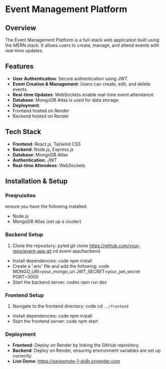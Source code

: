 # Event Management Platform

## Overview 

The Event Management Platform is a full-stack web application built using the MERN stack. It allows users to create, manage, and attend events with real-time updates.

## Features

 - **User Authentication**: Secure authentication using JWT.
 - **Event Creation & Management**: Users can create, edit, and delete events.
 - **Real-time Updates**: WebSockets enable real-time event attendance.
 - **Database**: MongoDB Atlas is used for data storage.
 - **Deployment**:
  - Frontend hosted on Render
  - Backend hosted on Render

## Tech Stack

- **Frontend**: React.js, Tailwind CSS
 - **Backend**: Node.js, Express.js
 - **Database**: MongoDB Atlas
 - **Authentication**: JWT
 - **Real-time Attendees**: WebSockets

## Installation & Setup

### Preqruisites

ensure you have the following installed:

 - Node.js
 - MongoDB Atlas (set up a cluster)

### Backend Setup

1. Clone the repository:
   pyled
   git clone https://github.com/your-repo/event-app.git
   cd event-app/backend
 - Install dependencies:
   code 
   npm install
  - Create a '.env' file and add the following:
   code 
   MONGO_URI=your_mongo_uri
   JWT_SECRET=your_jwt_secret
   PORT=3000
  - Start the backend server:
   codes
   npm run dev

### Frontend Setup

1. Navigate to the frontend directory:
   code
   cd `../frontend`
  - Install dependencies: 
   code 
   npm install
  - Start the frontend server:
   code
   npm start

### Deployment

- **Frontend**: Deploy on Render by linking the GitHub repository.
- **Backend**: Deploy on Render, ensuring environment variables are set up correctly.
- **Live Demo**: https://swissmote-1-dv8r.onrender.com
